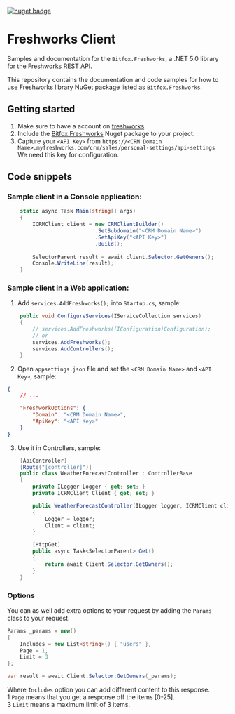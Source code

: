 [![nuget badge](https://img.shields.io/nuget/v/Bitfox.Freshworks.svg)](https://www.nuget.org/packages/Bitfox.Freshworks/)

# Freshworks Client  
Samples and documentation for the `Bitfox.Freshworks`, a .NET 5.0 library for the Freshworks REST API.  

This repository contains the documentation and code samples for how to use Freshworks library NuGet package listed as `Bitfox.Freshworks`.

## Getting started  
1. Make sure to have a account on [freshworks](https://www.freshworks.com/crm/login/) 
2. Include the [Bitfox.Freshworks](./https://www.nuget.org/packages/Bitfox.Freshworks) Nuget package to your project.  
3. Capture your `<API Key>` from `https://<CRM Domain Name>.myfreshworks.com/crm/sales/personal-settings/api-settings`  
We need this key for configuration.

## Code snippets
### <b>Sample client in a Console application:</b>
``` C#
    static async Task Main(string[] args)
    {
        ICRMClient client = new CRMClientBuilder()
                            .SetSubdomain("<CRM Domain Name>")
                            .SetApiKey("<API Key>")
                            .Build();
        
        SelectorParent result = await client.Selector.GetOwners();
        Console.WriteLine(result);
    }
```

### <b>Sample client in a Web application:</b>
1. Add `services.AddFreshworks();` into `Startup.cs`, sample:
```C#
    public void ConfigureServices(IServiceCollection services)
    {
        // services.AddFreshworks((IConfiguration)Configuration); 
        // or
        services.AddFreshworks();
        services.AddControllers();
    }
```
2. Open `appsettings.json` file and set the `<CRM Domain Name>` and `<API Key>`, sample:
```json
{
    // ...

    "FreshworkOptions": {
        "Domain": "<CRM Domain Name>",
        "ApiKey": "<API Key>"
    }
}
```
3. Use it in Controllers, sample:
```C#
    [ApiController]
    [Route("[controller]")]
    public class WeatherForecastController : ControllerBase
    {
        private ILogger Logger { get; set; }
        private ICRMClient Client { get; set; }

        public WeatherForecastController(ILogger logger, ICRMClient client)
        {
            Logger = logger;
            Client = client;
        }

        [HttpGet]
        public async Task<SelectorParent> Get()
        {
            return await Client.Selector.GetOwners();
        }
    }
```

### <b>Options</b>
You can as well add extra options to your request by adding the `Params` class to your request.
```C#
Params _params = new()
{
    Includes = new List<string>() { "users" },
    Page = 1,
    Limit = 3
};

var result = await Client.Selector.GetOwners(_params);
```
Where `Includes` option you can add different content to this response.  
1 `Page` means that you get a response off the items [0-25].  
3 `Limit` means a maximum limit of 3 items.

<!-- 
### <b>Data Filters included in Freshworks client</b>
Inside the Freshworks client we include extra filtering options on returned data. -->






